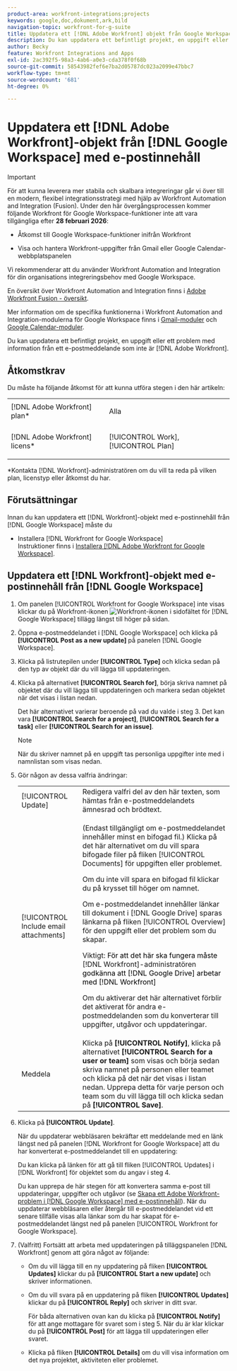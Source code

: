 ```yaml
---
product-area: workfront-integrations;projects
keywords: google,doc,dokument,ark,bild
navigation-topic: workfront-for-g-suite
title: Uppdatera ett [!DNL Adobe Workfront] objekt från Google Workspace med e-postinnehåll
description: Du kan uppdatera ett befintligt projekt, en uppgift eller ett problem med information från ett e-postmeddelande som inte kommer från Adobe Workfront.
author: Becky
feature: Workfront Integrations and Apps
exl-id: 2ac392f5-98a3-4ab6-a0e3-cda378f0f68b
source-git-commit: 58543982fef6e7ba2d05787dc023a2099e47bbc7
workflow-type: tm+mt
source-wordcount: '681'
ht-degree: 0%

---
```


# Uppdatera ett [!DNL Adobe Workfront]-objekt från [!DNL Google Workspace] med e-postinnehåll

>[!IMPORTANT]
>
>För att kunna leverera mer stabila och skalbara integreringar går vi över till en modern, flexibel integrationsstrategi med hjälp av Workfront Automation and Integration (Fusion). Under den här övergångsprocessen kommer följande Workfront för Google Workspace-funktioner inte att vara tillgängliga efter **28 februari 2026**:
>
>* Åtkomst till Google Workspace-funktioner inifrån Workfront
>
>* Visa och hantera Workfront-uppgifter från Gmail eller Google Calendar-webbplatspanelen
>
>Vi rekommenderar att du använder Workfront Automation and Integration för din organisations integreringsbehov med Google Workspace.
>
>En översikt över Workfront Automation and Integration finns i [Adobe Workfront Fusion - översikt](https://experienceleague.adobe.com/en/docs/workfront-fusion/using/get-started-with-fusion/understand-workfront-fusion/workfront-fusion-overview).
>
>Mer information om de specifika funktionerna i Workfront Automation and Integration-modulerna för Google Workspace finns i [Gmail-moduler](https://experienceleague.adobe.com/en/docs/workfront-fusion/using/references/apps-and-their-modules/third-party-app-connectors/gmail-modules) och [Google Calendar-moduler](https://experienceleague.adobe.com/en/docs/workfront-fusion/using/references/apps-and-their-modules/third-party-app-connectors/google-calendar-modules).

Du kan uppdatera ett befintligt projekt, en uppgift eller ett problem med information från ett e-postmeddelande som inte är [!DNL Adobe Workfront].

## Åtkomstkrav

Du måste ha följande åtkomst för att kunna utföra stegen i den här artikeln:

<table style="table-layout:auto"> 
 <col> 
 <col> 
 <tbody> 
  <tr> 
   <td role="rowheader">[!DNL Adobe Workfront] plan*</td> 
   <td> <p>Alla</p> </td> 
  </tr> 
  <tr> 
   <td role="rowheader">[!DNL Adobe Workfront] licens*</td> 
   <td> <p>[!UICONTROL Work], [!UICONTROL Plan]</p> </td> 
  </tr> 
 </tbody> 
</table>

&#42;Kontakta [!DNL Workfront]-administratören om du vill ta reda på vilken plan, licenstyp eller åtkomst du har.

## Förutsättningar

Innan du kan uppdatera ett [!DNL Workfront]-objekt med e-postinnehåll från [!DNL Google Workspace] måste du

* Installera [!DNL Workfront for Google Workspace]\
   Instruktioner finns i [Installera [!DNL Adobe Workfront for Google Workspace]](../../workfront-integrations-and-apps/workfront-for-g-suite/install-workfront-for-gsuite.md).

## Uppdatera ett [!DNL Workfront]-objekt med e-postinnehåll från [!DNL Google Workspace]

1. Om panelen [!UICONTROL Workfront for Google Workspace] inte visas klickar du på Workfront-ikonen ![ Workfront-ikonen ](assets/wf-lion-icon.png) i sidofältet för [!DNL Google Workspace] tillägg längst till höger på sidan.
1. Öppna e-postmeddelandet i [!DNL Google Workspace] och klicka på **[!UICONTROL Post as a new update]** på panelen [!DNL Google Workspace].
1. Klicka på listrutepilen under **[!UICONTROL Type]** och klicka sedan på den typ av objekt där du vill lägga till uppdateringen.
1. Klicka på alternativet **[!UICONTROL Search for]**, börja skriva namnet på objektet där du vill lägga till uppdateringen och markera sedan objektet när det visas i listan nedan.

   Det här alternativet varierar beroende på vad du valde i steg 3. Det kan vara **[!UICONTROL Search for a project]**, **[!UICONTROL Search for a task]** eller **[!UICONTROL Search for an issue]**.

   >[!NOTE]
   >
   >När du skriver namnet på en uppgift tas personliga uppgifter inte med i namnlistan som visas nedan.

1. Gör någon av dessa valfria ändringar:

   <table style="table-layout:auto"> 
    <col> 
    <col> 
    <tbody> 
     <tr> 
      <td role="rowheader">[!UICONTROL Update]</td> 
      <td>Redigera valfri del av den här texten, som hämtas från e-postmeddelandets ämnesrad och brödtext.</td> 
     </tr> 
     <tr data-mc-conditions=""> 
      <td role="rowheader">[!UICONTROL Include email attachments]</td> 
      <td><p>(Endast tillgängligt om e-postmeddelandet innehåller minst en bifogad fil.) Klicka på det här alternativet om du vill spara bifogade filer på fliken [!UICONTROL Documents] för uppgiften eller problemet. </p><p>Om du inte vill spara en bifogad fil klickar du på krysset till höger om namnet. </p><p>Om e-postmeddelandet innehåller länkar till dokument i [!DNL Google Drive] sparas länkarna på fliken [!UICONTROL Overview] för den uppgift eller det problem som du skapar. </p><p>Viktigt: <span style="color: #ff1493;"><span style="color: #000000;">För att det här ska fungera måste </span></span>[!DNL Workfront]-administratören<span style="color: #ff1493;"><span style="color: #000000;"> godkänna att [!DNL Google Drive] arbetar med [!DNL Workfront]</span></span></p>
      <p>Om du aktiverar det här alternativet förblir det aktiverat för andra e-postmeddelanden som du konverterar till uppgifter, utgåvor och uppdateringar.</p></td> 
     </tr> 
     <tr data-mc-conditions=""> 
      <td role="rowheader">Meddela</td> 
      <td>Klicka på <strong>[!UICONTROL Notify]</strong>, klicka på alternativet <strong>[!UICONTROL Search for a user or team]</strong> som visas och börja sedan skriva namnet på personen eller teamet och klicka på det när det visas i listan nedan. Upprepa detta för varje person och team som du vill lägga till och klicka sedan på <strong>[!UICONTROL Save]</strong>.</td> 
     </tr> 
    </tbody> 
   </table>

1. Klicka på **[!UICONTROL Update]**.

   När du uppdaterar webbläsaren bekräftar ett meddelande med en länk längst ned på panelen [!DNL Workfront for Google Workspace] att du har konverterat e-postmeddelandet till en uppdatering:

   Du kan klicka på länken för att gå till fliken [!UICONTROL Updates] i [!DNL Workfront] för objektet som du angav i steg 4.

   Du kan upprepa de här stegen för att konvertera samma e-post till uppdateringar, uppgifter och utgåvor (se [Skapa ett Adobe Workfront-problem i [!DNL Google Workspace] med e-postinnehåll](../../workfront-integrations-and-apps/workfront-for-g-suite/create-wf-issue-in-g-suite-using-email-content.md)). När du uppdaterar webbläsaren eller återgår till e-postmeddelandet vid ett senare tillfälle visas alla länkar som du har skapat för e-postmeddelandet längst ned på panelen [!UICONTROL Workfront for Google Workspace].

1. (Valfritt) Fortsätt att arbeta med uppdateringen på tilläggspanelen [!DNL Workfront] genom att göra något av följande:

   * Om du vill lägga till en ny uppdatering på fliken **[!UICONTROL Updates]** klickar du på **[!UICONTROL Start a new update]** och skriver informationen.

   * Om du vill svara på en uppdatering på fliken **[!UICONTROL Updates]** klickar du på **[!UICONTROL Reply]** och skriver in ditt svar.

     För båda alternativen ovan kan du klicka på **[!UICONTROL Notify]** för att ange mottagare för svaret som i steg 5. När du är klar klickar du på **[!UICONTROL Post]** för att lägga till uppdateringen eller svaret.

   * Klicka på fliken **[!UICONTROL Details]** om du vill visa information om det nya projektet, aktiviteten eller problemet.

